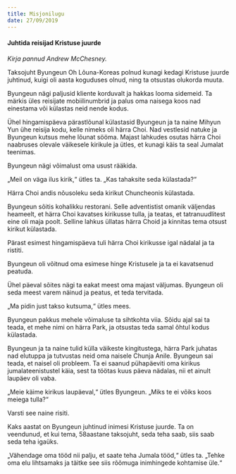```yaml
---
title: Misjonilugu
date: 27/09/2019
---
```


#### Juhtida reisijad Kristuse juurde

_Kirja pannud Andrew McChesney._

Taksojuht Byungeun Oh Lõuna-Koreas polnud kunagi kedagi Kristuse juurde juhtinud, kuigi oli aasta koguduses olnud, ning ta otsustas olukorda muuta.

Byungeun nägi paljusid kliente korduvalt ja hakkas looma sidemeid. Ta märkis üles reisijate mobiilinumbrid ja palus oma naisega koos nad einestama või külastas neid nende kodus.

Ühel hingamispäeva pärastlõunal külastasid Byungeun ja ta naine Mihyun Yun ühe reisija kodu, kelle nimeks oli härra Choi. Nad vestlesid natuke ja Byungeun kutsus mehe lõunat sööma. Majast lahkudes osutas härra Choi naabruses olevale väikesele kirikule ja ütles, et kunagi käis ta seal Jumalat teenimas.

Byungeun nägi võimalust oma usust rääkida.

„Meil on väga ilus kirik,“ ütles ta. „Kas tahaksite seda külastada?“

Härra Choi andis nõusoleku seda kirikut Chuncheonis külastada.

Byungeun sõitis kohalikku restorani. Selle adventistist omanik väljendas heameelt, et härra Choi kavatses kirikusse tulla, ja teatas, et tatranuudlitest eine oli maja poolt. Selline lahkus üllatas härra Choid ja kinnitas tema otsust kirikut külastada.

Pärast esimest hingamispäeva tuli härra Choi kirikusse igal nädalal ja ta ristiti.

Byungeun oli võitnud oma esimese hinge Kristusele ja ta ei kavatsenud peatuda.

Ühel päeval sõites nägi ta eakat meest oma majast väljumas. Byungeun oli seda meest varem näinud ja peatus, et teda tervitada.

„Ma pidin just takso kutsuma,“ ütles mees.

Byungeun pakkus mehele võimaluse ta sihtkohta viia. Sõidu ajal sai ta teada, et mehe nimi on härra Park, ja otsustas teda samal õhtul kodus külastada.

Byungeun ja ta naine tulid külla väikeste kingitustega, härra Park juhatas nad elutuppa ja tutvustas neid oma naisele Chunja Anile. Byungeun sai teada, et naisel oli probleem. Ta ei saanud pühapäeviti oma kirikus jumalateenistustel käia, sest ta töötas kuus päeva nädalas, nii et ainult laupäev oli vaba.

„Meie käime kirikus laupäeval,“ ütles Byungeun. „Miks te ei võiks koos meiega tulla?“

Varsti see naine risiti.

Kaks aastat on Byungeun juhtinud inimesi Kristuse juurde. Ta on veendunud, et kui tema, 58aastane taksojuht, seda teha saab, siis saab seda teha igaüks.

„Vähendage oma tööd nii palju, et saate teha Jumala tööd,“ ütles ta. „Tehke oma elu lihtsamaks ja täitke see siis rõõmuga inimhingede kohtamise üle.“